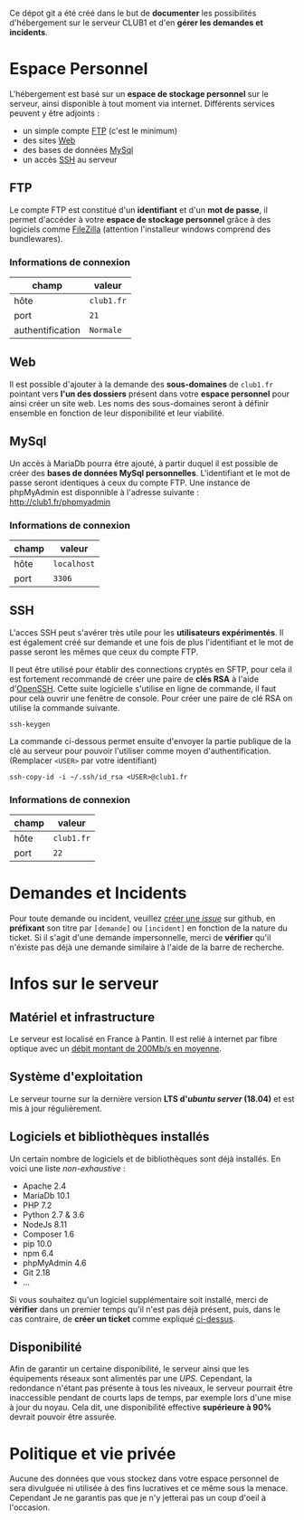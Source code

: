 Ce dépot git a été créé dans le but de **documenter** les possibilités d'hébergement sur le serveur CLUB1 et d'en **gérer les demandes et incidents**.


# Espace Personnel

L'hébergement est basé sur un **espace de stockage personnel** sur le serveur, ainsi disponible à tout moment via internet. Différents services peuvent y être adjoints :

-   un simple compte [FTP](#ftp) (c'est le minimum)
-   des sites [Web](#web)
-   des bases de données [MySql](#mysql)
-   un accès [SSH](#ssh) au serveur

## FTP

Le compte FTP est constitué d'un **identifiant** et d'un **mot de passe**, il permet d'accéder à votre **espace de stockage personnel** grâce à des logiciels comme [FileZilla](https://filezilla-project.org/download.php?type=client) (attention l'installeur windows comprend des bundlewares).

### Informations de connexion

| champ            | valeur     |
| ---------------- | ---------- |
| hôte             | `club1.fr` |
| port             | `21`       |
| authentification | `Normale`  |

## Web

Il est possible d'ajouter à la demande des **sous-domaines** de `club1.fr` pointant vers **l'un des dossiers** présent dans votre **espace personnel** pour ainsi créer un site web. Les noms des sous-domaines seront à définir ensemble en fonction de leur disponibilité et leur viabilité.

## MySql

Un accès à MariaDb pourra être ajouté, à partir duquel il est possible de créer des **bases de données MySql personnelles**. L'identifiant et le mot de passe seront identiques à ceux du compte FTP. Une instance de phpMyAdmin est disponnible à l'adresse suivante : <http://club1.fr/phpmyadmin>

### Informations de connexion

| champ            | valeur      |
| ---------------- | ----------- |
| hôte             | `localhost` |
| port             | `3306`      |

## SSH

L'acces SSH peut s'avérer très utile pour les **utilisateurs expérimentés**. Il est également créé sur demande et une fois de plus l'identifiant et le mot de passe seront les mêmes que ceux du compte FTP.

Il peut être utilisé pour établir des connections cryptés en SFTP, pour cela il est fortement recommandé de créer une paire de **clés RSA** à l'aide d'[OpenSSH](https://fr.wikipedia.org/wiki/OpenSSH). Cette suite logicielle s'utilise en ligne de commande, il faut pour celà ouvrir une fenêtre de console. Pour créer une paire de clé RSA on utilise la commande suivante.

```$
ssh-keygen
```

La commande ci-dessous permet ensuite d'envoyer la partie publique de la clé au serveur pour pouvoir l'utiliser comme moyen d'authentification. (Remplacer `<USER>` par votre identifiant)

```$
ssh-copy-id -i ~/.ssh/id_rsa <USER>@club1.fr
```

### Informations de connexion

| champ            | valeur     |
| ---------------- | ---------- |
| hôte             | `club1.fr` |
| port             | `22`       |


# Demandes et Incidents

Pour toute demande ou incident, veuillez [créer une _issue_](https://github.com/club-1/hosting/issues) sur github, en **préfixant** son titre par `[demande]` ou `[incident]` en fonction de la nature du ticket. Si il s'agit d'une demande impersonnelle, merci de **vérifier** qu'il n'éxiste pas déjà une demande similaire à l'aide de la barre de recherche.


# Infos sur le serveur

## Matériel et infrastructure

Le serveur est localisé en France à Pantin. Il est relié à internet par fibre optique avec un [débit montant de 200Mb/s en moyenne](https://www.nperf.com/r/338260996-nDOmVdkc).

## Système d'exploitation

Le serveur tourne sur la dernière version **LTS d'_ubuntu server_ (18.04)** et est mis à jour régulièrement.

## Logiciels et bibliothèques installés

Un certain nombre de logiciels et de bibliothèques sont déjà installés. En voici une liste _non-exhaustive_ :
-   Apache 2.4
-   MariaDb 10.1
-   PHP 7.2
-   Python 2.7 & 3.6
-   NodeJs 8.11
-   Composer 1.6
-   pip 10.0
-   npm 6.4
-   phpMyAdmin 4.6
-   Git 2.18
-   ...

Si vous souhaitez qu'un logiciel supplémentaire soit installé, merci de **vérifier** dans un premier temps qu'il n'est pas déjà présent, puis, dans le cas contraire, de **créer un ticket** comme expliqué [ci-dessus](#demandes-et-incidents).

## Disponibilité

Afin de garantir un certaine disponibilité, le serveur ainsi que les équipements réseaux sont alimentés par une _UPS_. Cependant, la redondance n'étant pas présente à tous les niveaux, le serveur pourrait être inaccessible pendant de courts laps de temps, par exemple lors d'une mise à jour du noyau. Cela dit, une disponibilité effective **supérieure à 90%** devrait pouvoir être assurée.

# Politique et vie privée

Aucune des données que vous stockez dans votre espace personnel de sera divulguée ni utilisée à des fins lucratives et ce même sous la menace. Cependant Je ne garantis pas que je n'y jetterai pas un coup d'oeil à l'occasion.